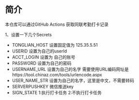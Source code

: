 # 简介
本仓库可以通过GitHub Actions 获取同联考勤打卡记录

1、设置一下几个Secrets
- TONGLIAN_HOST  设置固定值为  125.35.5.51
- USERID  设置为自己的userId
- ACCT_LOGIN 设置为 自己的账号
- PASSWORD 设置为自己的密码
- USERNAME_URL 设置为自己的名字 需要使用URL编码网址是https://tool.chinaz.com/tools/urlencode.aspx
- USER_NAME_STR 设置为自己的名字，这里是中文，不需要转码
- SERVERPUSHKEY 微信推送key
- SIGN_STATE 1:执行打卡任务  2:不执行打卡任务
